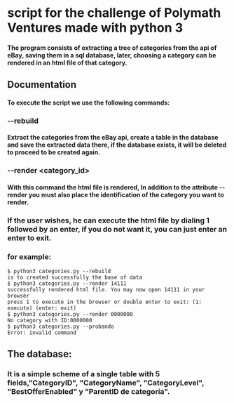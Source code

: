 # script for the challenge of Polymath Ventures made with python 3

#### The program consists of extracting a tree of categories from the api of eBay, saving them in a sql database, later, choosing a category can be rendered in an html file of that category.

## Documentation

#### To execute the script we use the following commands:

### --rebuild
#### Extract the categories from the eBay api, create a table in the database and save the extracted data there, if the database exists, it will be deleted to proceed to be created again.

### --render <category_id>
#### With this command the html file is rendered, In addition to the attribute --render you must also place the identification of the category you want to render.

### If the user wishes, he can execute the html file by dialing 1 followed by an enter, if you do not want it, you can just enter an enter to exit.

### for example:

```
$ python3 categories.py --rebuild
is to created successfully the base of data
$ python3 categories.py --render 14111
successfully rendered html file. You may now open 14111 in your browser
press 1 to execute in the browser or double enter to exit: (1: execute) (enter: exit)
$ python3 categories.py --render 0000000
No category with ID:0000000
$ python3 categories.py --probando
Error: invalid command
```

## The database:
### It is a simple scheme of a single table with 5 fields,"CategoryID", "CategoryName", "CategoryLevel", "BestOfferEnabled" y "ParentID de categoría". 

